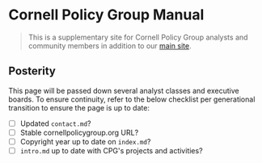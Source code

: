 # Cornell Policy Group Manual

> This is a supplementary site for Cornell Policy Group analysts and community members in addition to our [main site](https://www.cornellpolicygroup.org).

## Posterity

This page will be passed down several analyst classes and executive boards. To ensure continuity, refer to the below checklist per generational transition to ensure the page is up to date:

- [ ] Updated `contact.md`? 
- [ ] Stable cornellpolicygroup.org URL?
- [ ] Copyright year up to date on `index.md`? 
- [ ] `intro.md` up to date with CPG's projects and activities?
